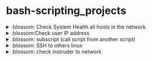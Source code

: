 # bash-scripting_projects

<details><summary>:blossom: Check System Health all hosts in the network  </summary>
<p>

```bash
  ip_list=("172.16.0.11" "172.16.0.12" "172.16.0.13" "172.16.0.14")

for ip_address in ${ip_list[@]}; do
	echo "$ip_address"
	status=$(bash is_active.sh "$ip_address")
	if [[ "$status" == "is active" ]]; then 

		mem=$(bash memory_freeIP.sh "$ip_address") #172.16.0.12
		
		if (( $mem < 20 )); then
			echo "send email --warning--memory is getting low, it is : $mem%"
		fi

		disk=$(bash disk_freeIp.sh "$ip_address")
		if (( $disk < 20 )); then 
			echo "send email --warning-- disk getting low, it is: $disk%"
		fi

		bad_user=$(bash check_usersHealth.sh "$ip_address")
		
		if [[ $bad_user == "yes" ]]; then
			echo "all good"
		else 
			echo "send email--warning --Bad user detected"
		fi
	else
		echo "the ip address $ip_address is not active"
	fi
	echo 
		
done
```
is_active.sh
```bash
received=$(ping -c 4 $1 | grep "received")
IFS=" "
rev=($received)
unset IFS

if (( ${rev[3]} > 2 )); then
	
	echo "is active"
else
	echo "not active"

fi
```
memory_freeIP.sh
```bash
mem_free=$(ssh "student@$1" "free | grep Mem")
IFS=" "
mem_percent=($mem_free)
unset IFS

total=${mem_percent[1]}
free=${mem_percent[3]}

mem_free=$(( ($free * 100) / $total  ))

echo "$mem_free"
```
disk_freeIP.sh
```bash
disk_free=$(ssh "student@$1" "df --total | grep total")
IFS=" "
diskF=($disk_free)
unset IFS
free=${diskF[4]}
free=${free:0:-1}

echo "$free"
```
check_usersHealth.sh
```bash
ssh "student@$1" "who" > user_login.txt
login_user=()
while read line ; do

	IFS=" "
	line=($line)
	unset IFS
	login_user+=(${line[0]})

		
done < user_login.txt


good_user=()
while read good_user ; do

	IFS=" "
	good_user=($good_user)
	unset IFS
	good_user+=(${good_user[0]})
		
done < good_users.txt

all_good="yes"

for user in "${login_user[@]}"; do
	found_match="no"
	for good in "${good_user[@]}"; do
		if [[ $user == "$good" ]]; then 
			found_match="yes"
	
		fi
	done	
	
	if [[ $found_match == "no"  ]]; then
		
		all_good="no"

	fi
done

echo "$all_good"
```
</p>
</details>

<details><summary>:blossom:Check user IP address </summary>
<p>

```bash
  echo "enter IP address: "
read ip_address

ssh student@$ip_address "who" > user_login.txt
#$1 from system health.sh $ip_address

#ssh student@$1 "who" > user_login.txt
login_user=()
while read line ; do

	IFS=" "
	line=($line)
	unset IFS
	login_user+=(${line[0]})

		
done < user_login.txt

echo
good_user=()
while read good_user ; do

	IFS=" "
	good_user=($good_user)
	unset IFS
	good_user+=(${good_user[0]})
		
done < good_users.txt

all_good="yes"

for user in "${login_user[@]}"; do
	found_match="no"
	for good in "${good_user[@]}"; do
		if [[ $user == "$good" ]]; then 
			found_match="yes"
	
		fi
	done	
	
	if [[ $found_match == "no"  ]]; then
		
		all_good="no"

	fi
done
if [[ $all_good == "yes" ]]; then
	
	echo "All good"
else 
	echo "Bad user detected"
fi

 
```
</p>
</details>

<details><summary>:blossom: subscript (call script from another script) </summary>
<p>

```bash
echo "Hello World"
echo "Something Else"
echo "$1" the 1st argument from another script 
```
call subscript from main_script
```
#bash sub_script.sh
bash sub_script.sh "Good bye"
```
</p>
</details>

<details><summary>:blossom: SSH to others linux</summary>
<p>
to automate the SSH, we will use SSH-keygen and SSH-copy-id
```bash
 ssh student@172.16.0.12
mkdir I_connected
echo "I Connected"
exit  
```
</p>
</details>


<details><summary>:blossom: check instruder to network </summary>
<p>

```bash
   who > user_login.txt
login_user=()
while read line ; do

	IFS=" "
	line=($line)
	unset IFS
	login_user+=(${line[0]})

		
done < user_login.txt

echo
good_user=()
while read good_user ; do

	IFS=" "
	good_user=($good_user)
	unset IFS
	good_user+=(${good_user[0]})
		
done < good_users.txt

all_good="yes"

for user in "${login_user[@]}"; do
	found_match="no"
	for good in "${good_user[@]}"; do
		if [[ $user == "$good" ]]; then 
			found_match="yes"
	
		fi
	done	
	
	if [[ $found_match == "no"  ]]; then
		
		all_good="no"

	fi
done
if [[ $all_good == "yes" ]]; then
	
	echo "All good"
else 
	echo "Bad user detected"
fi


```
</p>
</details>
